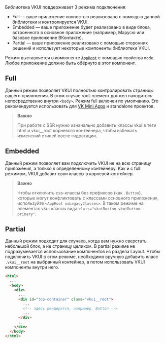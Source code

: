 Библиотека VKUI поддерживает 3 режима подключения:

- Full — ваше приложение полностью реализовано с помощью данной библиотеки и контролируется VKUI.
- Embedded — ваше приложение будет реализовано в виде блока, встроенного в основное приложение (например, Марусю или базовое приложение ВКонтакте).
- Partial — ваше приложение реализовано с помощью сторонних решений и использует некоторые компоненты библиотеки VKUI.

Режим выставляется в компоненте [`AppRoot`](https://vkcom.github.io/VKUI/#/AppRoot) с помощью свойства `mode`. Любое приложение должно быть обёрнуто в этот компонент.

## Full

Данный режим позволяет VKUI полностью контролировать страницы вашего приложения.
В этом случае root-элемент должен находиться непосредственно внутри `<body>`.
Режим full включен по умолчанию. Его рекомендуется использовать для [VK Mini Apps](https://vk.com/miniapps) и standalone проектов.

> **Важно**
>
> При работе с SSR нужно изначально добавить классы vkui в теги html и vkui\_\_root корневого контейнера, чтобы избежать изменений стилей после гидратации.

## Embedded

Данный режим позволяет вам подключить VKUI не на всю страницу приложения, а только к определенному контейнеру.
Как и с full режимом, VKUI добавит свои классы в корневой контейнер.

> **Важно**
>
> Чтобы отключить css-классы без префиксов (как `.Button`), которые могут конфликтовать с классами основного приложения, используйте
> `<AppRoot noLegacyClasses>`. В таком режиме на элементах vkui классы вида `class="vkuiButton vkuiButton--primary"`.

## Partial

Данный режим подходит для случаев, когда вам нужно сверстать небольшой блок, а не страницу целиком. В partial режиме не
подразумевается использование компонентов из раздела Layout. Чтобы подключить VKUI в этом режиме, необходимо вручную
добавить класс `.vkui__root` на выбранный контейнер, а потом использовать VKUI компоненты внутри него.

```html
<html>
  ...
  <body>
    <div>
      ...
      <div id="top-container" class="vkui__root">
        ...
        <!-- здесь рендерится, например, Button -->
        ...
      </div>
      ...
    </div>
  </body>
</html>
```
